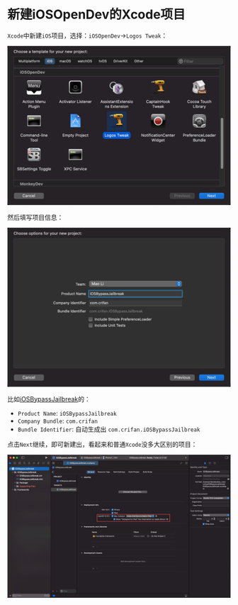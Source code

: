 # 新建iOSOpenDev的Xcode项目

`Xcode`中新建`iOS`项目，选择：`iOSOpenDev`->`Logos Tweak`：

![xcode_new_logos_tweak](../assets/img/xcode_new_logos_tweak.jpg)

然后填写项目信息：

![xcode_fille_project_info](../assets/img/xcode_fille_project_info.jpg)

比如[iOSBypassJailbreak](https://github.com/crifan/iOSBypassJailbreak)的：

* `Product Name`: `iOSBypassJailbreak`
* `Company Bundle`: `com.crifan`
* `Bundle Identifier`: 自动生成出 `com.crifan.iOSBypassJailbreak`

点击`Next`继续，即可新建出，看起来和普通`Xcode`没多大区别的项目：

![iosopendev_default_setting](../assets/img/iosopendev_default_setting.jpg)
